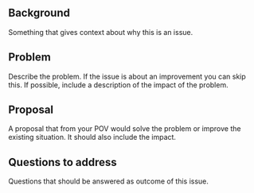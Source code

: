 <!--
Welcome to the OpenTracing Specification repo

- Please search for existing issues in order to ensure we don't have duplicate bugs/feature requests.)
- Please be respectful and considerate of others when commenting on issues)
- Please provide as much information as possible so we all understand the issue.)
- Please don't ask questions here. If you have any question head to our gitter chat https://gitter.im/opentracing/public
-->


## Background
Something that gives context about why this is an issue.

## Problem
Describe the problem. If the issue is about an improvement you can skip this. If possible, include a description of the impact of the problem.

## Proposal
A proposal that from your POV would solve the problem or improve the existing situation. It should also include the impact.

## Questions to address
Questions that should be answered as outcome of this issue.
